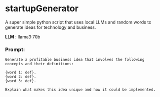 # startupGenerator
A super simple python script that uses local LLMs and random words to generate ideas for technology and business.

**LLM** : llama3:70b

### Prompt:

```
Generate a profitable business idea that involves the following concepts and their definitions:

{word 1: def}.
{word 2: def}.
{word 3: def}.

Explain what makes this idea unique and how it could be implemented.
```
